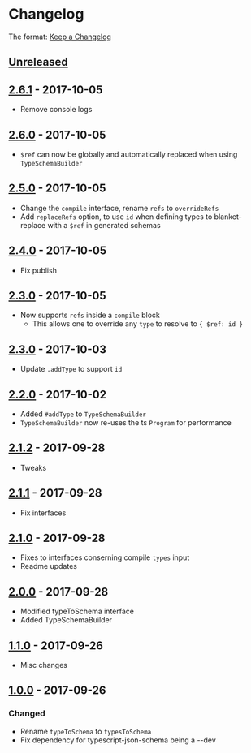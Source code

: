 # Changelog

The format: [Keep a Changelog](http://keepachangelog.com/en/1.0.0/)

## [Unreleased]

## [2.6.1][] - 2017-10-05

- Remove console logs

## [2.6.0][] - 2017-10-05

- `$ref` can now be globally and automatically replaced when using `TypeSchemaBuilder`

## [2.5.0][] - 2017-10-05

- Change the `compile` interface, rename `refs` to `overrideRefs`
- Add `replaceRefs` option, to use `id` when defining types to blanket-replace with a `$ref` in generated schemas

## [2.4.0][] - 2017-10-05

- Fix publish

## [2.3.0][] - 2017-10-05

- Now supports `refs` inside a `compile` block
  - This allows one to override any `type` to resolve to `{ $ref: id }`

## [2.3.0][] - 2017-10-03

- Update `.addType` to support `id`

## [2.2.0][] - 2017-10-02

- Added `#addType` to `TypeSchemaBuilder`
- `TypeSchemaBuilder` now re-uses the ts `Program` for performance

## [2.1.2][] - 2017-09-28

- Tweaks

## [2.1.1][] - 2017-09-28

- Fix interfaces

## [2.1.0][] - 2017-09-28

- Fixes to interfaces conserning compile `types` input
- Readme updates

## [2.0.0][] - 2017-09-28

- Modified typeToSchema interface
- Added TypeSchemaBuilder

## [1.1.0][] - 2017-09-26

- Misc changes

## [1.0.0][] - 2017-09-26

### Changed

- Rename `typeToSchema` to `typesToSchema`
- Fix dependency for typescript-json-schema being a --dev


[Unreleased]: https://src.temando.io/sam.johnson/schema-tools/compare/v2.6.1...HEAD
[2.6.1]: https://src.temando.io/sam.johnson/schema-tools/compare/v2.6.0...v2.6.1
[2.6.0]: https://src.temando.io/sam.johnson/schema-tools/compare/v2.5.0...v2.6.0
[2.5.0]: https://src.temando.io/sam.johnson/schema-tools/compare/v2.4.0...v2.5.0
[2.4.0]: https://src.temando.io/sam.johnson/schema-tools/compare/v2.3.0...v2.4.0
[2.3.0]: https://src.temando.io/sam.johnson/schema-tools/compare/v2.3.0...v2.3.0
[2.3.0]: https://src.temando.io/sam.johnson/schema-tools/compare/v2.2.0...v2.3.0
[2.2.0]: https://src.temando.io/sam.johnson/schema-tools/compare/v2.1.2...v2.2.0
[2.1.2]: https://src.temando.io/sam.johnson/schema-tools/compare/v2.1.2...v2.1.2
[2.1.2]: https://src.temando.io/sam.johnson/schema-tools/compare/v2.1.1...v2.1.2
[2.1.1]: https://src.temando.io/sam.johnson/schema-tools/compare/v2.1.0...v2.1.1
[2.1.0]: https://src.temando.io/sam.johnson/schema-tools/compare/v2.0.0...v2.1.0
[2.0.0]: https://src.temando.io/sam.johnson/schema-tools/compare/v1.1.0...v2.0.0
[1.1.0]: https://src.temando.io/sam.johnson/schema-tools/compare/v1.0.0...v1.1.0
[1.0.0]: https://src.temando.io/sam.johnson/schema-tools/tree/v1.0.0

